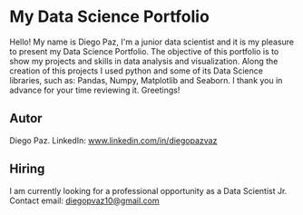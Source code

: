 # My Data Science Portfolio
Hello! My name is Diego Paz, I'm a junior data scientist and it is my pleasure to present my Data Science Portfolio.
The objective of this portfolio is to show my projects and skills in data analysis and visualization. Along the creation of this projects I used python and some of its Data Science libraries, such as: Pandas, Numpy, Matplotlib and Seaborn.
I thank you in advance for your time reviewing it. Greetings!

## Autor
Diego Paz.
LinkedIn: www.linkedin.com/in/diegopazvaz

## Hiring
I am currently looking for a professional opportunity as a Data Scientist Jr.
Contact email: diegopvaz10@gmail.com
